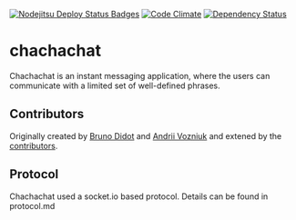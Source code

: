 [![Nodejitsu Deploy Status Badges](https://webhooks.nodejitsu.com/voz/chachachat.png)](https://webops.nodejitsu.com#voz/chachachat) [![Code Climate](https://codeclimate.com/github/react-epfl/chachachat.png)](https://codeclimate.com/github/react-epfl/chachachat) [![Dependency Status](https://gemnasium.com/react-epfl/chachachat.png)](https://gemnasium.com/react-epfl/chachachat)

chachachat
==========

Chachachat is an instant messaging application, where the users can communicate with a limited set of well-defined phrases.

## Contributors

Originally created by [Bruno Didot](https://github.com/didot) and [Andrii Vozniuk](https://www.linkedin.com/in/vozniuk) and extened by the [contributors](https://github.com/react-epfl/chachachat/graphs/contributors).

## Protocol

Chachachat used a socket.io based protocol.
Details can be found in protocol.md
